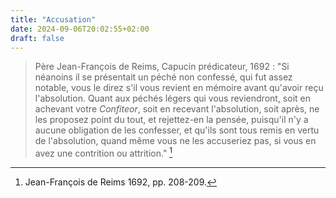 ```yaml
---
title: "Accusation"
date: 2024-09-06T20:02:55+02:00
draft: false
---
```



> Père Jean-François de Reims, Capucin prédicateur, 1692 : "Si néanoins il se présentait un péché non confessé, qui fut assez notable, vous le direz s'il vous revient en mémoire avant qu'avoir reçu l'absolution. Quant aux péchés légers qui vous reviendront, soit en achevant votre *Confiteor*, soit en recevant l'absolution, soit après, ne les proposez point du tout, et rejettez-en la pensée, puisqu'il n'y a aucune obligation de les confesser, et qu'ils sont tous remis en vertu de l'absolution, quand même vous ne les accuseriez pas, si vous en avez une contrition ou attrition." [^1]

[^1]: Jean-François de Reims 1692, pp. 208-209.
